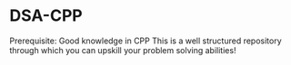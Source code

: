 # DSA-CPP
Prerequisite: Good knowledge in CPP
This is a well structured repository through which you can upskill your problem solving abilities!
